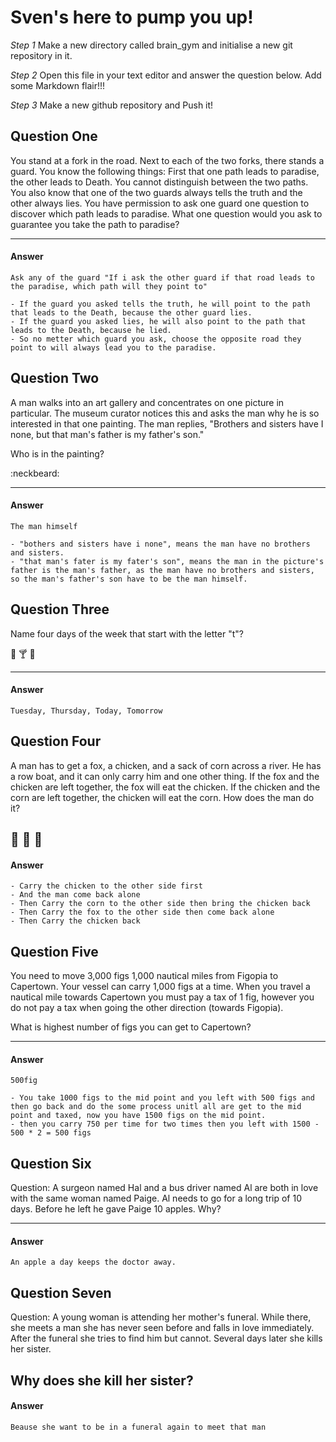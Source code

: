 # Sven's here to pump you up!

_Step 1_
Make a new directory called brain_gym and initialise a new git repository in it.

_Step 2_
Open this file in your text editor and answer the question below. Add some Markdown flair!!!

_Step 3_
Make a new github repository and Push it!

## Question One
You stand at a fork in the road. Next to each of the two forks, there stands a guard. You know the following things: First that one path leads to paradise, the other leads to Death. You cannot distinguish between the two paths. You also know that one of the two guards always tells the truth and the other always lies. You have permission to ask one guard one question to discover which path leads to paradise. What one question would you ask to guarantee you take the path to paradise?

---
#### Answer
```
Ask any of the guard "If i ask the other guard if that road leads to the paradise, which path will they point to"

- If the guard you asked tells the truth, he will point to the path that leads to the Death, because the other guard lies.
- If the guard you asked lies, he will also point to the path that leads to the Death, because he lied.
- So no metter which guard you ask, choose the opposite road they point to will always lead you to the paradise.
```



## Question Two
A man walks into an art gallery and concentrates on one picture in particular. The museum curator notices this and asks the man why he is so interested in that one painting. The man replies, "Brothers and sisters have I none, but that man's father is my father's son."

Who is in the painting?

:neckbeard:

---
#### Answer
```
The man himself

- "bothers and sisters have i none", means the man have no brothers and sisters.
- "that man's fater is my fater's son", means the man in the picture's father is the man's father, as the man have no brothers and sisters, so the man's father's son have to be the man himself.
```


## Question Three
Name four days of the week that start with the letter "t"?

:hamburger: :cocktail: :beer:

---
#### Answer
```
Tuesday, Thursday, Today, Tomorrow
```

## Question Four
A man has to get a fox, a chicken, and a sack of corn across a river. He has a row boat, and it can only carry him and one other thing. If the fox and the chicken are left together, the fox will eat the chicken. If the chicken and the corn are left together, the chicken will eat the corn. How does the man do it?

:chicken: :wolf: :corn:
---
#### Answer
```
- Carry the chicken to the other side first
- And the man come back alone
- Then Carry the corn to the other side then bring the chicken back
- Then Carry the fox to the other side then come back alone
- Then Carry the chicken back
```

## Question Five

You need to move 3,000 figs 1,000 nautical miles from Figopia to Capertown. Your vessel can carry 1,000 figs at a time. When you travel a nautical mile towards Capertown you must pay a tax of 1 fig, however you do not pay a tax when going the other direction (towards Figopia).

What is highest number of figs you can get to Capertown?

---
#### Answer
```
500fig

- You take 1000 figs to the mid point and you left with 500 figs and then go back and do the some process unitl all are get to the mid point and taxed, now you have 1500 figs on the mid point.
- then you carry 750 per time for two times then you left with 1500 - 500 * 2 = 500 figs
```

## Question Six

Question: A surgeon named Hal and a bus driver named Al are both in love with the same woman named Paige. Al needs to go for a long trip of 10 days. Before he left he gave Paige 10 apples. Why?

---
#### Answer
```
An apple a day keeps the doctor away.
```

## Question Seven

Question: A young woman is attending her mother's funeral. While there, she meets a man she has never seen before and falls in love immediately. After the funeral she tries to find him but cannot. Several days later she kills her sister.

Why does she kill her sister?
---
#### Answer
```
Beause she want to be in a funeral again to meet that man
```
